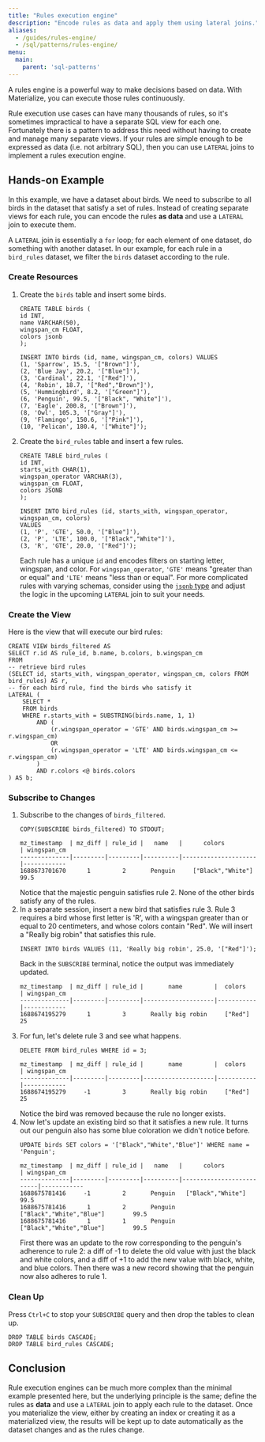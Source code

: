 ```yaml
---
title: "Rules execution engine"
description: "Encode rules as data and apply them using lateral joins."
aliases:
  - /guides/rules-engine/
  - /sql/patterns/rules-engine/
menu:
  main:
    parent: 'sql-patterns'
---
```


A rules engine is a powerful way to make decisions based on data.
With Materialize, you can execute those rules continuously.

Rule execution use cases can have many thousands of rules, so it's sometimes impractical to have a separate SQL view for each one.
Fortunately there is a pattern to address this need without having to create and manage many separate views.
If your rules are simple enough to be expressed as data (i.e. not arbitrary SQL), then you can use `LATERAL` joins to implement a rules execution engine.

## Hands-on Example

In this example, we have a dataset about birds. We need to subscribe to all birds in the dataset that satisfy a set of rules.
Instead of creating separate views for each rule, you can encode the rules **as data** and use a `LATERAL` join to execute them.

A `LATERAL` join is essentially a `for` loop; for each element of one dataset, do something with another dataset.
In our example, for each rule in a `bird_rules` dataset, we filter the `birds` dataset according to the rule.

### Create Resources

1. Create the `birds` table and insert some birds.
    ```mzsql
    CREATE TABLE birds (
    id INT,
    name VARCHAR(50),
    wingspan_cm FLOAT,
    colors jsonb
    );

    INSERT INTO birds (id, name, wingspan_cm, colors) VALUES
    (1, 'Sparrow', 15.5, '["Brown"]'),
    (2, 'Blue Jay', 20.2, '["Blue"]'),
    (3, 'Cardinal', 22.1, '["Red"]'),
    (4, 'Robin', 18.7, '["Red","Brown"]'),
    (5, 'Hummingbird', 8.2, '["Green"]'),
    (6, 'Penguin', 99.5, '["Black", "White"]'),
    (7, 'Eagle', 200.8, '["Brown"]'),
    (8, 'Owl', 105.3, '["Gray"]'),
    (9, 'Flamingo', 150.6, '["Pink"]'),
    (10, 'Pelican', 180.4, '["White"]');
    ```
1. Create the `bird_rules` table and insert a few rules.
    ```mzsql
    CREATE TABLE bird_rules (
    id INT,
    starts_with CHAR(1),
    wingspan_operator VARCHAR(3),
    wingspan_cm FLOAT,
    colors JSONB
    );

    INSERT INTO bird_rules (id, starts_with, wingspan_operator, wingspan_cm, colors)
    VALUES
    (1, 'P', 'GTE', 50.0, '["Blue"]'),
    (2, 'P', 'LTE', 100.0, '["Black","White"]'),
    (3, 'R', 'GTE', 20.0, '["Red"]');
    ```
    Each rule has a unique `id` and encodes filters on starting letter, wingspan, and color. For `wingspan_operator`, `'GTE'` means "greater than or equal" and `'LTE'` means "less than or equal". For more complicated rules with varying schemas, consider using the [`jsonb` type](/sql/types/jsonb) and adjust the logic in the upcoming `LATERAL` join to suit your needs.

### Create the View

Here is the view that will execute our bird rules:

```mzsql
CREATE VIEW birds_filtered AS
SELECT r.id AS rule_id, b.name, b.colors, b.wingspan_cm
FROM
-- retrieve bird rules
(SELECT id, starts_with, wingspan_operator, wingspan_cm, colors FROM bird_rules) AS r,
-- for each bird rule, find the birds who satisfy it
LATERAL (
    SELECT *
    FROM birds
    WHERE r.starts_with = SUBSTRING(birds.name, 1, 1)
        AND (
            (r.wingspan_operator = 'GTE' AND birds.wingspan_cm >= r.wingspan_cm)
            OR
            (r.wingspan_operator = 'LTE' AND birds.wingspan_cm <= r.wingspan_cm)
        )
        AND r.colors <@ birds.colors
) AS b;
```

### Subscribe to Changes

1. Subscribe to the changes of `birds_filtered`.
    ```mzsql
    COPY(SUBSCRIBE birds_filtered) TO STDOUT;
    ```
    ```nofmt
    mz_timestamp  | mz_diff | rule_id |   name   |      colors         | wingspan_cm
    --------------|---------|---------|----------|---------------------|------------
    1688673701670      1         2       Penguin     ["Black","White"]       99.5
    ```
    Notice that the majestic penguin satisfies rule 2. None of the other birds satisfy any of the rules.
1. In a separate session, insert a new bird that satisfies rule 3. Rule 3 requires a bird whose first letter is 'R', with a wingspan greater than or equal to 20 centimeters, and whose colors contain "Red". We will insert a "Really big robin" that satisfies this rule.
    ```mzsql
    INSERT INTO birds VALUES (11, 'Really big robin', 25.0, '["Red"]');
    ```
    Back in the `SUBSCRIBE` terminal, notice the output was immediately updated.
    ```nofmt
    mz_timestamp  | mz_diff | rule_id |       name         |  colors   | wingspan_cm
    --------------|---------|---------|--------------------|-----------|------------
    1688674195279      1         3       Really big robin     ["Red"]        25
    ```
1. For fun, let's delete rule 3 and see what happens.
    ```mzsql
    DELETE FROM bird_rules WHERE id = 3;
    ```
    ```nofmt
    mz_timestamp  | mz_diff | rule_id |       name         |  colors   | wingspan_cm
    --------------|---------|---------|--------------------|-----------|------------
    1688674195279     -1         3       Really big robin     ["Red"]        25
    ```
    Notice the bird was removed because the rule no longer exists.
1. Now let's update an existing bird so that it satisfies a new rule. It turns out our penguin also has some blue coloration we didn't notice before.
    ```mzsql
    UPDATE birds SET colors = '["Black","White","Blue"]' WHERE name = 'Penguin';
    ```
    ```nofmt
    mz_timestamp  | mz_diff | rule_id |   name   |      colors              | wingspan_cm
    --------------|---------|---------|----------|--------------------------|------------
    1688675781416     -1         2       Penguin   ["Black","White"]               99.5
    1688675781416      1         2       Penguin   ["Black","White","Blue"]        99.5
    1688675781416      1         1       Penguin   ["Black","White","Blue"]        99.5
    ```
    First there was an update to the row corresponding to the penguin's adherence to rule 2: a diff of -1 to delete the old value with just the black and white colors, and a diff of +1 to add the new value with black, white, and blue colors. Then there was a new record showing that the penguin now also adheres to rule 1.

### Clean Up

Press `Ctrl+C` to stop your `SUBSCRIBE` query and then drop the tables to clean up.

```mzsql
DROP TABLE birds CASCADE;
DROP TABLE bird_rules CASCADE;
```

## Conclusion

Rule execution engines can be much more complex than the minimal example presented here, but the underlying principle is the same; define the rules as **data** and use a `LATERAL` join to apply each rule to the dataset. Once you materialize the view, either by creating an index or creating it as a materialized view, the results will be kept up to date automatically as the dataset changes and as the rules change.
